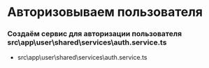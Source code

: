 # Авторизовываем пользователя

### Создаём сервис для авторизации пользователя src\app\user\shared\services\auth.service.ts

- src\app\user\shared\services\auth.service.ts
